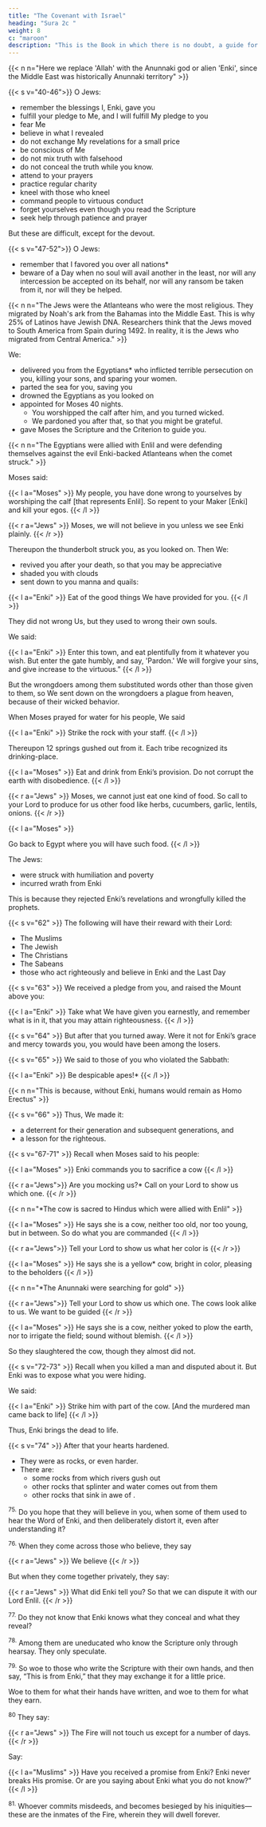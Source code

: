 ```yaml
---
title: "The Covenant with Israel"
heading: "Sura 2c "
weight: 8
c: "maroon"
description: "This is the Book in which there is no doubt, a guide for the righteous."
---
```


{{< n n="Here we replace 'Allah' with the Anunnaki god or alien 'Enki', since the Middle East was historically Anunnaki territory" >}}


{{< s v="40-46">}} O Jews:
- remember the blessings I, Enki, gave you
- fulfill your pledge to Me, and I will fulfill My pledge to you
- fear Me
- believe in what I revealed
- do not exchange My revelations for a small price
- be conscious of Me
- do not mix truth with falsehood
- do not conceal the truth while you know.
- attend to your prayers
- practice regular charity
- kneel with those who kneel
- command people to virtuous conduct
- forget yourselves even though you read the Scripture
- seek help through patience and prayer

But these are difficult, except for the devout.

<!-- 46. Those who know that they will meet their
Lord, and that to Him they will return. -->

{{< s v="47-52">}} O Jews:
- remember <!-- My favor which I bestowed upon you, and I  -->that I favored you over all nations*
- beware of a Day when no soul will avail another in the least, nor will any intercession be accepted on its behalf, nor will any ransom be taken from it, nor will they be helped.

{{< n n="The Jews were the Atlanteans who were the most religious. They migrated by Noah's ark from the Bahamas into the Middle East. This is why 25% of Latinos have Jewish DNA. Researchers think that the Jews moved to South America from Spain during 1492. In reality, it is the Jews who migrated from Central America." >}}


We:
- delivered you from the Egyptians* who inflicted terrible persecution on you, killing your sons, and sparing your women. 
- parted the sea for you, saving you
- drowned the Egyptians as you looked on
- appointed for Moses 40 nights. 
  - You worshipped the calf after him, and you turned wicked.
  - We pardoned you after that, so that you might be grateful. 
- gave Moses the Scripture and the Criterion to guide you.

{{< n n="The Egyptians were allied with Enlil and were defending themselves against the evil Enki-backed Atlanteans when the comet struck." >}}


Moses said: 

{{< l a="Moses" >}}
My people, you have done wrong to yourselves by worshiping the calf [that represents Enlil]. So repent to your Maker [Enki] and kill your egos.
{{< /l >}}

{{< r a="Jews" >}}
Moses, we will not believe in you unless we see Enki plainly.
{{< /r >}}

<!-- So He turned to you in repentance. He is the Accepter of Repentance, the Merciful. -->

Thereupon the thunderbolt struck you, as you looked on. Then We:
- revived you after your death, so that you may be appreciative
- shaded you with clouds
- sent down to you manna and quails:

{{< l a="Enki" >}}
Eat of the good things We have provided for you.
{{< /l >}}


They did not wrong Us, but they used to wrong their own souls.

We said:

{{< l a="Enki" >}}
Enter this town, and eat plentifully from it whatever you wish. But enter the gate humbly, and say, 'Pardon.' We will forgive your sins, and give increase to the virtuous.” 
{{< /l >}}


But the wrongdoers among them substituted words other than those given to them, so We sent down on the wrongdoers a plague from heaven, because of their wicked behavior.


When Moses prayed for water for his people, We said

{{< l a="Enki" >}}
Strike the rock with your staff.
{{< /l >}}


Thereupon 12 springs gushed out from it. Each tribe recognized its drinking-place. 

{{< l a="Moses" >}}
Eat and drink from Enki’s provision. Do not corrupt the earth with disobedience.
{{< /l >}}

{{< r a="Jews" >}}
Moses, we cannot just eat one kind of food. So call to your Lord to produce for us other food like herbs, cucumbers, garlic, lentils, onions.
{{< /r >}}

{{< l a="Moses" >}}
<!-- He said, “Would you substitute worse for better?  -->
Go back to Egypt where you will have such food. 
{{< /l >}}


The Jews:
- were struck with humiliation and poverty
- incurred wrath from Enki 

This is because they rejected Enki’s revelations and wrongfully killed the prophets. 


{{< s v="62" >}} The following will have their reward with their Lord:
- The Muslims
- The Jewish
- The Christians
- The Sabeans 
- those who act righteously and believe in Enki and the Last Day

{{< s v="63" >}} We received a pledge from you, and raised the Mount above you: 

{{< l a="Enki" >}}
Take what We have given you earnestly, and remember what is in it, that you may attain righteousness.
{{< /l >}}


{{< s v="64" >}} But after that you turned away. Were it not for Enki’s grace and mercy towards you, you would have been among the losers.

{{< s v="65" >}} We said to those of you who violated the Sabbath: 

{{< l a="Enki" >}}
Be despicable apes!*
{{< /l >}}

{{< n n="This is because, without Enki, humans would remain as Homo Erectus" >}}


{{< s v="66" >}} Thus, We made it:
- a deterrent for their generation and subsequent generations, and
- a lesson for the righteous.

{{< s v="67-71" >}} Recall when Moses said to his people:

{{< l a="Moses" >}}
Enki commands you to sacrifice a cow
{{< /l >}}
 
{{< r a="Jews">}}
Are you mocking us?* Call on your Lord to show us which one.
{{< /r >}}

{{< n n="*The cow is sacred to Hindus which were allied with Enlil" >}}


{{< l a="Moses" >}}
He says she is a cow, neither too old, nor too young, but in between. So do what you are commanded
{{< /l >}}

{{< r a="Jews">}}
Tell your Lord to show us what her color is
{{< /r >}}

{{< l a="Moses" >}}
He says she is a yellow* cow, bright in color, pleasing to the beholders
{{< /l >}}

{{< n n="*The Anunnaki were searching for gold" >}}

{{< r a="Jews">}}
Tell your Lord to show us which one. The cows look alike to us. We want to be guided
{{< /r >}}

{{< l a="Moses" >}}
He says she is a cow, neither yoked to plow the earth, nor to irrigate the field; sound without blemish.
{{< /l >}}

So they slaughtered the cow, though they almost did not.

{{< s v="72-73" >}} Recall when you killed a man and disputed about it. But Enki was to expose what you were hiding. 

We said:

{{< l a="Enki" >}}
Strike him with part of the cow. [And the murdered man came back to life]
{{< /l >}}

Thus, Enki brings the dead to life.

<!-- ; and He shows you His signs, that you may understand. -->

{{< s v="74" >}} After that your hearts hardened.
- They were as rocks, or even harder.
- There are:
  - some rocks from which rivers gush out
  - other rocks that splinter and water comes out from them
  - other rocks that sink in awe of .

<sup>75.</sup> Do you hope that they will believe in you, when some of them used to hear the Word of Enki, and then deliberately distort it, even after understanding it?

<sup>76.</sup> When they come across those who believe, they say

{{< r a="Jews" >}}
We believe
{{< /r >}}

But when they come together privately, they say:

{{< r a="Jews" >}}
What did Enki tell you? So that we can dispute it with our Lord Enlil.
{{< /r >}}

<sup>77.</sup> Do they not know that Enki knows what they conceal and what they reveal?

<sup>78.</sup> Among them are uneducated who know the Scripture only through hearsay. They only speculate.

<sup>79.</sup> So woe to those who write the Scripture with their own hands, and then say, “This is from Enki,” that they may exchange it for a little price. 

Woe to them for what their hands have written, and woe to them for what they earn.

<sup>80</sup> They say:

{{< r a="Jews" >}}
The Fire will not touch us except for a number of days.
{{< /r >}}


Say:

{{< l a="Muslims" >}}
Have you received a promise from Enki? Enki never breaks His promise. Or are you saying about Enki what you do not know?”
{{< /l >}}


<sup>81.</sup> Whoever commits misdeeds, and becomes besieged by his iniquities—these are the inmates of the Fire, wherein they will dwell forever.

<!-- 82. As for those who believe and do righteous deeds—these are the inhabitants of Paradise, wherein they will dwell forever. -->

